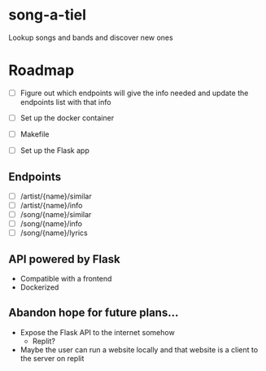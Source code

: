 # song-a-tiel
Lookup songs and bands and discover new ones


# Roadmap
- [ ] Figure out which endpoints will give the info needed and update the endpoints list with that info
- [ ] Set up the docker container
- [ ] Makefile
- [ ] Set up the Flask app


## Endpoints
- [ ] /artist/{name}/similar
- [ ] /artist/{name}/info
- [ ] /song/{name}/similar
- [ ] /song/{name}/info
- [ ] /song/{name}/lyrics

## API powered by Flask
- Compatible with a frontend
- Dockerized

## Abandon hope for future plans...
- Expose the Flask API to the internet somehow
    - Replit?
- Maybe the user can run a website locally and that website is a client to the server on replit